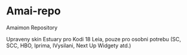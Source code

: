 # Amai-repo

Amaimon Repository

Upraveny skin Estuary pro Kodi 18 Leia, pouze pro osobni potrebu (SC, SCC, HBO, Iprima, IVysilani, Next Up Widgety atd.)
